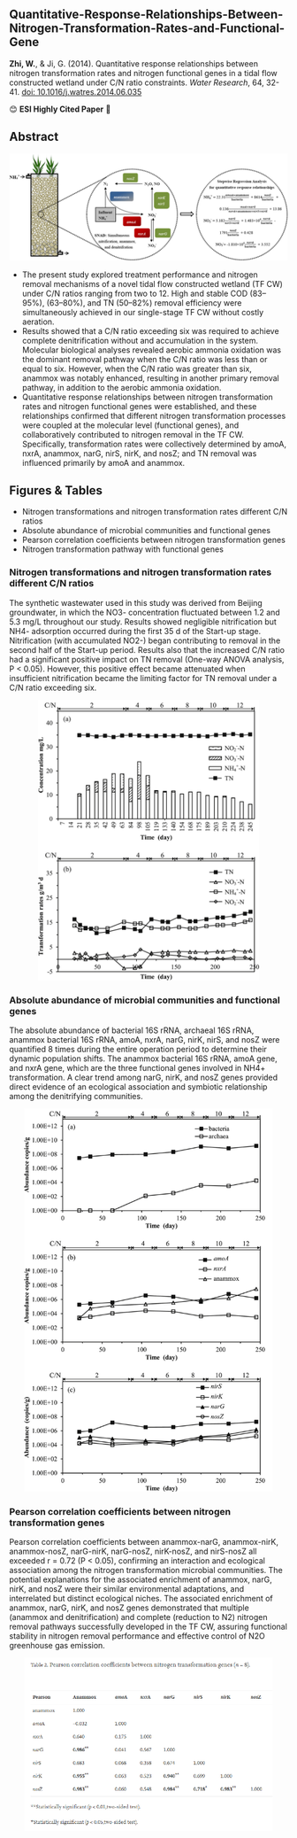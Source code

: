 ## Quantitative-Response-Relationships-Between-Nitrogen-Transformation-Rates-and-Functional-Gene

**Zhi, W.**, & Ji, G. (2014). Quantitative response relationships between nitrogen transformation rates and nitrogen functional genes in a tidal flow constructed wetland under C/N ratio constraints. *Water Research*, 64, 32-41. [doi: 10.1016/j.watres.2014.06.035](https://doi.org/10.1016/j.watres.2014.06.035)

:blush: **ESI Highly Cited Paper** :clap:

## Abstract

<p align="center">
  <img src="/figures/TOC.jpg" alt="Nitrogen removal in Constructed Wetland" width="700">
</p>

- The present study explored treatment performance and nitrogen removal mechanisms of a novel tidal flow constructed wetland (TF CW) under C/N ratios ranging from two to 12. High and stable COD (83–95%), (63–80%), and TN (50–82%) removal efficiency were simultaneously achieved in our single-stage TF CW without costly aeration. 
- Results showed that a C/N ratio exceeding six was required to achieve complete denitrification without and accumulation in the system. Molecular biological analyses revealed aerobic ammonia oxidation was the dominant removal pathway when the C/N ratio was less than or equal to six. However, when the C/N ratio was greater than six, anammox was notably enhanced, resulting in another primary removal pathway, in addition to the aerobic ammonia oxidation. 
- Quantitative response relationships between nitrogen transformation rates and nitrogen functional genes were established, and these relationships confirmed that different nitrogen transformation processes were coupled at the molecular level (functional genes), and collaboratively contributed to nitrogen removal in the TF CW. Specifically,  transformation rates were collectively determined by amoA, nxrA, anammox, narG, nirS, nirK, and nosZ; and TN removal was influenced primarily by amoA and anammox.


## Figures & Tables
- Nitrogen transformations and nitrogen transformation rates different C/N ratios
- Absolute abundance of microbial communities and functional genes
- Pearson correlation coefficients between nitrogen transformation genes
- Nitrogen transformation pathway with functional genes

### Nitrogen transformations and nitrogen transformation rates different C/N ratios
The synthetic wastewater used in this study was derived from Beijing groundwater, in which the NO3- concentration fluctuated between 1.2 and 5.3 mg/L throughout our study. Results showed negligible nitrification but NH4- adsorption occurred during the first 35 d of the Start-up stage. Nitrification (with accumulated NO2-) began contributing to  removal in the second half of the Start-up period. Results also that the increased C/N ratio had a significant positive impact on TN removal (One-way ANOVA analysis, P < 0.05). However, this positive effect became attenuated when insufficient nitrification became the limiting factor for TN removal under a C/N ratio exceeding six.

<p align="center">
  <img src="/figures/figure 2.jpg" alt="Nitrogen transformations and nitrogen transformation rates" width="400">
</p>

### Absolute abundance of microbial communities and functional genes
The absolute abundance of bacterial 16S rRNA, archaeal 16S rRNA, anammox bacterial 16S rRNA, amoA, nxrA, narG, nirK, nirS, and nosZ were quantified 8 times during the entire operation period to determine their dynamic population shifts. The anammox bacterial 16S rRNA, amoA gene, and nxrA gene, which are the three functional genes involved in NH4+ transformation. A clear trend among narG, nirK, and nosZ genes provided direct evidence of an ecological association and symbiotic relationship among the denitrifying communities.

<p align="center">
  <img src="/figures/figure 3.jpg" alt="Absolute abundance of microbial communities and functional genes" width="450">
</p>

### Pearson correlation coefficients between nitrogen transformation genes
Pearson correlation coefficients between anammox-narG, anammox-nirK, anammox-nosZ, narG-nirK, narG-nosZ, nirK-nosZ, and nirS-nosZ all exceeded r = 0.72 (P < 0.05), confirming an interaction and ecological association among the nitrogen transformation microbial communities. The potential explanations for the associated enrichment of anammox, narG, nirK, and nosZ were their similar environmental adaptations, and interrelated but distinct ecological niches. The associated enrichment of anammox, narG, nirK, and nosZ genes demonstrated that multiple (anammox and denitrification) and complete (reduction to N2) nitrogen removal pathways successfully developed in the TF CW, assuring functional stability in nitrogen removal performance and effective control of N2O greenhouse gas emission.

<p align="center">
  <img src="/figures/table 2.png" alt="Pearson correlation coefficients between nitrogen transformation genes" width="450">
</p>
